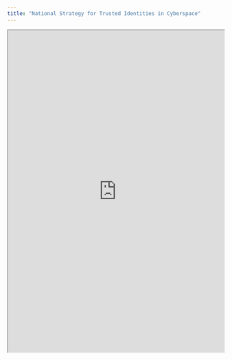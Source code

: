 ```yaml
---
title: "National Strategy for Trusted Identities in Cyberspace"
---
```



<iframe height="750" width="100%" src="https://ewelton.github.io/ktest/wiki.html#National%20Strategy%20for%20Trusted%20Identities%20in%20Cyberspace"></iframe>
